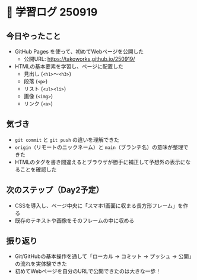 # 📘 学習ログ 250919

## 今日やったこと
- GitHub Pages を使って、初めてWebページを公開した  
  - 公開URL: https://takoworks.github.io/250919/  
- HTMLの基本要素を学習し、ページに配置した  
  - 見出し (`<h1>`〜`<h3>`)  
  - 段落 (`<p>`)  
  - リスト (`<ul><li>`)  
  - 画像 (`<img>`)  
  - リンク (`<a>`)  

## 気づき
- `git commit` と `git push` の違いを理解できた  
- `origin`（リモートのニックネーム）と `main`（ブランチ名）の意味が整理できた  
- HTMLのタグを書き間違えるとブラウザが勝手に補正して予想外の表示になることを確認した  

## 次のステップ（Day2予定）
- CSSを導入し、ページ中央に「スマホ1画面に収まる長方形フレーム」を作る  
- 既存のテキストや画像をそのフレームの中に収める  

## 振り返り
- Git/GitHubの基本操作を通して「ローカル → コミット → プッシュ → 公開」の流れを実体験できた  
- 初めてWebページを自分のURLで公開できたのは大きな一歩！
